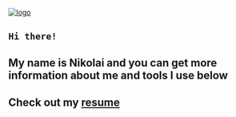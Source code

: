 [![logo](https://i.ibb.co/mttg51Q/logo.gif "nikolaiqa")](https://github.com/nikolaiqa)

## **`Hi there!`**
 
## My name is Nikolai and you can get more information about me and tools I use below

## Сheck out my [resume](https://drive.google.com/file/d/13ccjGmmKePU6CzG8RiyijSYLzqPSi40-/view?usp=sharing "ru-version")
